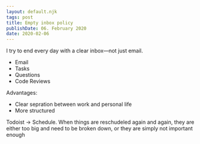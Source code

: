 ```yaml
---
layout: default.njk
tags: post
title: Empty inbox policy
publishDate: 06. February 2020
date: 2020-02-06
---
```


I try to end every day with a clear inbox—not just email.

- Email
- Tasks
- Questions
- Code Reviews

Advantages:
- Clear sepration between work and personal life
- More structured

Todoist -> Schedule. When things are reschudeled again and again, they are either too big and need to be broken down, or they are simply not important enough
